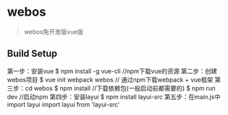 # webos

> webos免开发版vue版

## Build Setup

第一步：安装vue
$ npm install -g vue-cli     //npm下载vue的资源
第二步：创建webos项目
$ vue init webpack webos  // 通过npm下载webpack + vue框架
第三步：cd webos
$ npm install  //下载依赖包(一般启动前都需要的) 
$ npm run dev //启动npm
第四步：安装layui
$ npm install  layui-src
第五步：在main.js中import layui
import layui from 'layui-src'

